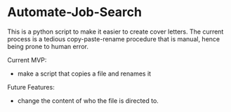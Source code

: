 # Automate-Job-Search
This is a python script to make it easier to create cover letters. The current process is a tedious copy-paste-rename procedure that is manual, hence being prone to human error. 

Current MVP:
- make a script that copies a file and renames it

Future Features:
- change the content of who the file is directed to.
